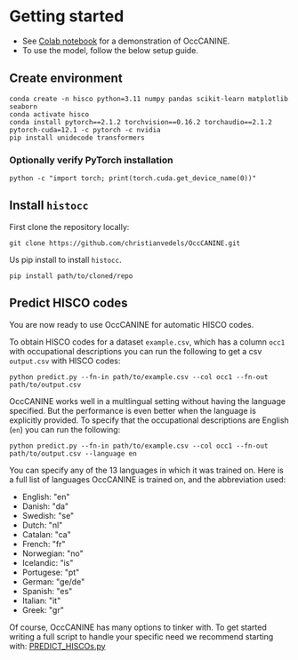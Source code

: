# Getting started
- See [Colab notebook](https://github.com/christianvedels/OccCANINE/blob/main/OccCANINE_colab.ipynb) for a demonstration of OccCANINE.
- To use the model, follow the below setup guide.

## Create environment
```
conda create -n hisco python=3.11 numpy pandas scikit-learn matplotlib seaborn
conda activate hisco
conda install pytorch==2.1.2 torchvision==0.16.2 torchaudio==2.1.2 pytorch-cuda=12.1 -c pytorch -c nvidia
pip install unidecode transformers
```

### Optionally verify PyTorch installation
```
python -c "import torch; print(torch.cuda.get_device_name(0))"
```

## Install `histocc`

First clone the repository locally:
```
git clone https://github.com/christianvedels/OccCANINE.git
```

Us pip install to install `histocc`.
```
pip install path/to/cloned/repo
```

## Predict HISCO codes
You are now ready to use OccCANINE for automatic HISCO codes. 

To obtain HISCO codes for a dataset `example.csv`, which has a column `occ1` with occupational descriptions you can run the following to get a csv `output.csv` with HISCO codes:

```
python predict.py --fn-in path/to/example.csv --col occ1 --fn-out path/to/output.csv
```

OccCANINE works well in a multlingual setting without having the language specified. But the performance is even better when the language is explicitly provided. To specify that the occupational descriptions are English (`en`) you can run the following:

```
python predict.py --fn-in path/to/example.csv --col occ1 --fn-out path/to/output.csv --language en
```

You can specify any of the 13 languages in which it was trained on. Here is a full list of languages OccCANINE is trained on, and the abbreviation used:
+ English: "en"
+ Danish: "da"
+ Swedish: "se"
+ Dutch: "nl"
+ Catalan: "ca"
+ French: "fr"
+ Norwegian: "no"
+ Icelandic: "is"
+ Portugese: "pt"
+ German: "ge/de"
+ Spanish: "es"
+ Italian: "it"
+ Greek: "gr"

Of course, OccCANINE has many options to tinker with. To get started writing a full script to handle your specific need we recommend starting with: [PREDICT_HISCOs.py](https://github.com/christianvedels/OccCANINE/blob/main/PREDICT_HISCOs.py)
